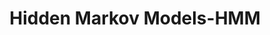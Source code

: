 ---
word: "true"

types: "word"

title: "Hidden Markov Models-HMM"

categories: ['']

tags: ['Hidden', 'Markov', 'Models', 'HMM']

arabic: 'نماذج ماركوف المخفيّة'

arexps: []

enwords: ['Hidden Markov Models-HMM']

enexps: []

arlexicons: 'ن'

enlexicons: 'H'

authors: ['Ruqayya Roshdy']

translators: ['X']

citations: 'تطبيقات أساسية في المعالجة الآلية للغة العربية'

sources: 'مركز الملك عبدالله بن عبدالعزيز الدولي لخدمة اللغة العربية'

slug: ""
---